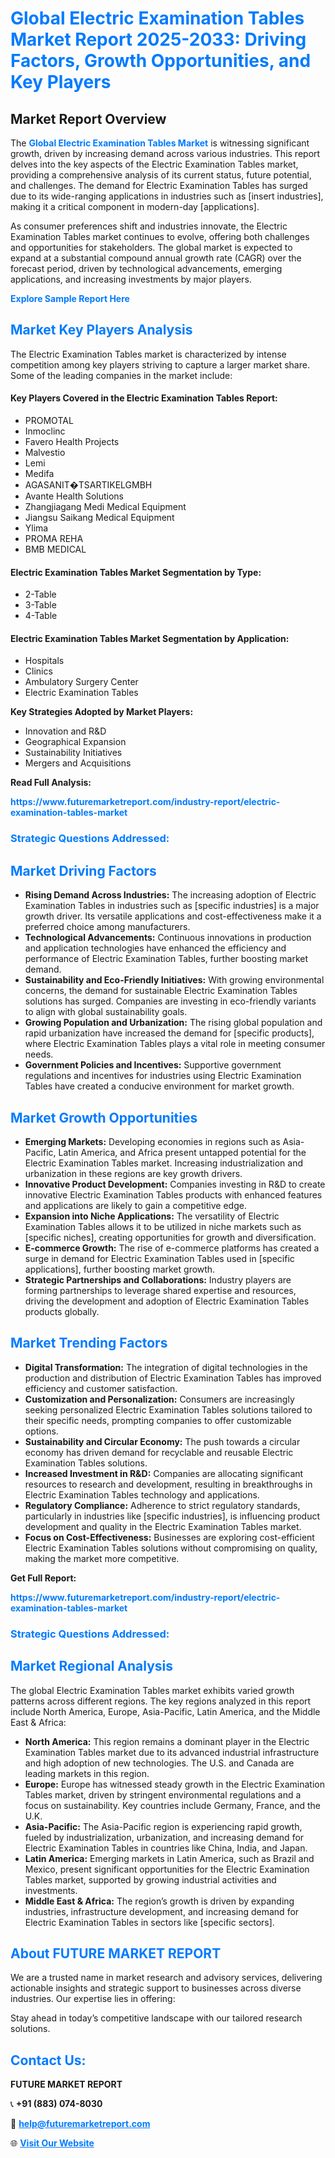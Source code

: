 <h1 style="color: #007BFF;">Global Electric Examination Tables Market Report 2025-2033: Driving Factors, Growth Opportunities, and Key Players</h1>

<section id="overview">
<h2>Market Report Overview</h2>
<p>The <a href="https://www.futuremarketreport.com/industry-report/electric-examination-tables-market" style="color: #007BFF; text-decoration: none;"><strong>Global Electric Examination Tables Market</strong></a> is witnessing significant growth, driven by increasing demand across various industries. This report delves into the key aspects of the Electric Examination Tables market, providing a comprehensive analysis of its current status, future potential, and challenges. The demand for Electric Examination Tables has surged due to its wide-ranging applications in industries such as [insert industries], making it a critical component in modern-day [applications].</p>
<p>As consumer preferences shift and industries innovate, the Electric Examination Tables market continues to evolve, offering both challenges and opportunities for stakeholders. The global market is expected to expand at a substantial compound annual growth rate (CAGR) over the forecast period, driven by technological advancements, emerging applications, and increasing investments by major players.</p>
</section>

<section id="overview">
<p><a href="https://www.futuremarketreport.com/request-sample/reportId=126835" style="color: #007BFF; text-decoration: none;"><strong>Explore Sample Report Here</strong></a></p>
</section>

<section id="key-players">
<h2 style="color: #007BFF;">Market Key Players Analysis</h2>
<p>The Electric Examination Tables market is characterized by intense competition among key players striving to capture a larger market share. Some of the leading companies in the market include:</p>
<h4>Key Players Covered in the Electric Examination Tables Report:</h4>
<ul><li>PROMOTAL</li><li>Inmoclinc</li><li>Favero Health Projects</li><li>Malvestio</li><li>Lemi</li><li>Medifa</li><li>AGASANIT�TSARTIKELGMBH</li><li>Avante Health Solutions</li><li>Zhangjiagang Medi Medical Equipment</li><li>Jiangsu Saikang Medical Equipment</li><li>Ylima</li><li>PROMA REHA</li><li>BMB MEDICAL</li></ul>
<h4>Electric Examination Tables Market Segmentation by Type:</h4>
<ul><li>2-Table</li><li>3-Table</li><li>4-Table</li></ul>

<h4>Electric Examination Tables Market Segmentation by Application:</h4>
<ul><li>Hospitals</li><li>Clinics</li><li>Ambulatory Surgery Center</li><li>Electric Examination Tables</li></ul>
<p><strong>Key Strategies Adopted by Market Players:</strong></p>
<ul>
<li>Innovation and R&D</li>
<li>Geographical Expansion</li>
<li>Sustainability Initiatives</li>
<li>Mergers and Acquisitions</li>
</ul>
</section>

<section>
<p><strong>Read Full Analysis: </strong></p><a href="https://www.futuremarketreport.com/industry-report/electric-examination-tables-market" style="color: #007BFF; text-decoration: none;"><strong>https://www.futuremarketreport.com/industry-report/electric-examination-tables-market</strong></a>
<h3 style="color: #007BFF;">Strategic Questions Addressed:</h3>
</section>

<section id="driving-factors">
<h2 style="color: #007BFF;">Market Driving Factors</h2>
<ul>
<li><strong>Rising Demand Across Industries:</strong> The increasing adoption of Electric Examination Tables in industries such as [specific industries] is a major growth driver. Its versatile applications and cost-effectiveness make it a preferred choice among manufacturers.</li>
<li><strong>Technological Advancements:</strong> Continuous innovations in production and application technologies have enhanced the efficiency and performance of Electric Examination Tables, further boosting market demand.</li>
<li><strong>Sustainability and Eco-Friendly Initiatives:</strong> With growing environmental concerns, the demand for sustainable Electric Examination Tables solutions has surged. Companies are investing in eco-friendly variants to align with global sustainability goals.</li>
<li><strong>Growing Population and Urbanization:</strong> The rising global population and rapid urbanization have increased the demand for [specific products], where Electric Examination Tables plays a vital role in meeting consumer needs.</li>
<li><strong>Government Policies and Incentives:</strong> Supportive government regulations and incentives for industries using Electric Examination Tables have created a conducive environment for market growth.</li>
</ul>
</section>

<section id="growth-opportunities">
<h2 style="color: #007BFF;">Market Growth Opportunities</h2>
<ul>
<li><strong>Emerging Markets:</strong> Developing economies in regions such as Asia-Pacific, Latin America, and Africa present untapped potential for the Electric Examination Tables market. Increasing industrialization and urbanization in these regions are key growth drivers.</li>
<li><strong>Innovative Product Development:</strong> Companies investing in R&D to create innovative Electric Examination Tables products with enhanced features and applications are likely to gain a competitive edge.</li>
<li><strong>Expansion into Niche Applications:</strong> The versatility of Electric Examination Tables allows it to be utilized in niche markets such as [specific niches], creating opportunities for growth and diversification.</li>
<li><strong>E-commerce Growth:</strong> The rise of e-commerce platforms has created a surge in demand for Electric Examination Tables used in [specific applications], further boosting market growth.</li>
<li><strong>Strategic Partnerships and Collaborations:</strong> Industry players are forming partnerships to leverage shared expertise and resources, driving the development and adoption of Electric Examination Tables products globally.</li>
</ul>
</section>

<section id="trending-factors">
<h2 style="color: #007BFF;">Market Trending Factors</h2>
<ul>
<li><strong>Digital Transformation:</strong> The integration of digital technologies in the production and distribution of Electric Examination Tables has improved efficiency and customer satisfaction.</li>
<li><strong>Customization and Personalization:</strong> Consumers are increasingly seeking personalized Electric Examination Tables solutions tailored to their specific needs, prompting companies to offer customizable options.</li>
<li><strong>Sustainability and Circular Economy:</strong> The push towards a circular economy has driven demand for recyclable and reusable Electric Examination Tables solutions.</li>
<li><strong>Increased Investment in R&D:</strong> Companies are allocating significant resources to research and development, resulting in breakthroughs in Electric Examination Tables technology and applications.</li>
<li><strong>Regulatory Compliance:</strong> Adherence to strict regulatory standards, particularly in industries like [specific industries], is influencing product development and quality in the Electric Examination Tables market.</li>
<li><strong>Focus on Cost-Effectiveness:</strong> Businesses are exploring cost-efficient Electric Examination Tables solutions without compromising on quality, making the market more competitive.</li>
</ul>
</section>

<section>
<p><strong>Get Full Report: </strong></p><a href="https://www.futuremarketreport.com/industry-report/electric-examination-tables-market" style="color: #007BFF; text-decoration: none;"><strong>https://www.futuremarketreport.com/industry-report/electric-examination-tables-market</strong></a>
<h3 style="color: #007BFF;">Strategic Questions Addressed:</h3>
</section>


<section id="regional-analysis">
<h2 style="color: #007BFF;">Market Regional Analysis</h2>
<p>The global Electric Examination Tables market exhibits varied growth patterns across different regions. The key regions analyzed in this report include North America, Europe, Asia-Pacific, Latin America, and the Middle East & Africa:</p>
<ul>
<li><strong>North America:</strong> This region remains a dominant player in the Electric Examination Tables market due to its advanced industrial infrastructure and high adoption of new technologies. The U.S. and Canada are leading markets in this region.</li>
<li><strong>Europe:</strong> Europe has witnessed steady growth in the Electric Examination Tables market, driven by stringent environmental regulations and a focus on sustainability. Key countries include Germany, France, and the U.K.</li>
<li><strong>Asia-Pacific:</strong> The Asia-Pacific region is experiencing rapid growth, fueled by industrialization, urbanization, and increasing demand for Electric Examination Tables in countries like China, India, and Japan.</li>
<li><strong>Latin America:</strong> Emerging markets in Latin America, such as Brazil and Mexico, present significant opportunities for the Electric Examination Tables market, supported by growing industrial activities and investments.</li>
<li><strong>Middle East & Africa:</strong> The region’s growth is driven by expanding industries, infrastructure development, and increasing demand for Electric Examination Tables in sectors like [specific sectors].</li>
</ul>
</section>

<footer>
<h2 style="color: #007BFF;">About FUTURE MARKET REPORT</h2>
<p>We are a trusted name in market research and advisory services, delivering actionable insights and strategic support to businesses across diverse industries. Our expertise lies in offering:</p>

<p>Stay ahead in today’s competitive landscape with our tailored research solutions.</p>

<h2 style="color: #007BFF;">Contact Us:</h2>
<p><strong>FUTURE MARKET REPORT</strong></p>
<p>📞 <strong>+91 (883) 074-8030</strong></p>
<p>📧 <strong><a href="mailto:help@futuremarketreport.com" style="color: #007BFF;">help@futuremarketreport.com</a></strong></p>
<p>🌐 <strong><a href="https://www.futuremarketreport.com/" style="color: #007BFF;">Visit Our Website</a></strong></p>
</footer>